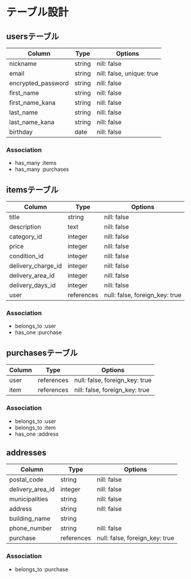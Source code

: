 # テーブル設計

## usersテーブル

| Column             | Type   | Options                   |
|--------------------|--------|---------------------------| 
| nickname           | string | nill: false               |
| email              | string | nill: false, unique: true |
| encrypted_password | string | nill: false               |
| first_name         | string | nill: false               |
| first_name_kana    | string | nill: false               |
| last_name          | string | nill: false               |
| last_name_kana     | string | nill: false               |
| birthday           | date   | nill: false               | 

### Association

- has_many :items
- has_many :purchases

## itemsテーブル

| Column             | Type       | Options                        |
|--------------------|------------|--------------------------------|
| title              | string     | nill: false                    |
| description        | text       | nill: false                    | 
| category_id        | integer    | nill: false                    |
| price              | integer    | nill: false                    |
| condition_id       | integer    | nill: false                    |
| delivery_charge_id | integer    | nill: false                    |
| delivery_area_id   | integer    | nill: false                    |
| delivery_days_id   | integer    | nill: false                    |
| user               | references | null: false, foreign_key: true |

### Association

- belongs_to :user
- has_one :purchase

## purchasesテーブル

| Column     | Type       | Options                        |
|------------|------------|--------------------------------|
| user       | references | null: false, foreign_key: true |
| item       | references | nill: false, foreign_key: true |

### Association

- belongs_to :user
- belongs_to :item
- has_one :address

## addresses

| Column           | Type       | Options                        |
|------------------|------------|--------------------------------|
| postal_code      | string     | nill: false                    |
| delivery_area_id | integer    | nill: false                    |
| municipalities   | string     | nill: false                    |
| address          | string     | nill: false                    |
| building_name    | string     |                                |
| phone_number     | string     | nill: false                    |
| purchase         | references | null: false, foreign_key: true |

### Association

- belongs_to :purchase
